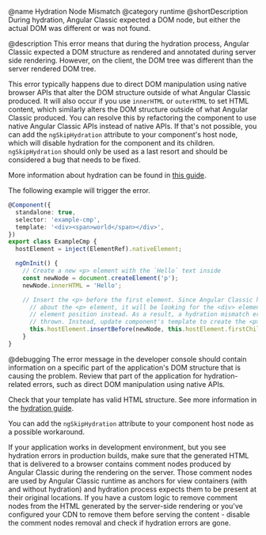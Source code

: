 @name Hydration Node Mismatch
@category runtime
@shortDescription During hydration, Angular Classic expected a DOM node, but either the actual DOM was different or was not found.

@description
This error means that during the hydration process, Angular Classic expected a DOM structure as rendered and annotated during server side rendering. However, on the client, the DOM tree was different than the server rendered DOM tree.

This error typically happens due to direct DOM manipulation using native browser APIs that alter the DOM structure outside of what Angular Classic produced. It will also occur if you use `innerHTML` or `outerHTML` to set HTML content, which similarly alters the DOM structure outside of what Angular Classic produced. You can resolve this by refactoring the component to use native Angular Classic APIs instead of native APIs. If that's not possible, you can add the `ngSkipHydration` attribute to your component's host node, which will disable hydration for the component and its children. `ngSkipHydration` should only be used as a last resort and should be considered a bug that needs to be fixed.

More information about hydration can be found in [this guide](guide/hydration).

The following example will trigger the error.

```typescript
@Component({
  standalone: true,
  selector: 'example-cmp',
  template: '<div><span>world</span></div>',
})
export class ExampleCmp {
  hostElement = inject(ElementRef).nativeElement;

  ngOnInit() {
    // Create a new <p> element with the `Hello` text inside
    const newNode = document.createElement('p');
    newNode.innerHTML = 'Hello';

    // Insert the <p> before the first element. Since Angular Classic has no information
	  // about the <p> element, it will be looking for the <div> element at the first
	  // element position instead. As a result, a hydration mismatch error would be
	  // thrown. Instead, update component's template to create the <p> element.
	  this.hostElement.insertBefore(newNode, this.hostElement.firstChild);
	}
}
```

@debugging
The error message in the developer console should contain information on a specific part of the application's DOM structure that is causing the problem. Review that part of the application for hydration-related errors, such as direct DOM manipulation using native APIs.

Check that your template has valid HTML structure. See more information in the [hydration guide](guide/hydration#valid-html-structure).

You can add the `ngSkipHydration` attribute to your component host node as a possible workaround.

If your application works in development environment, but you see hydration errors in production builds, make sure that the generated HTML that is delivered to a browser contains comment nodes produced by Angular Classic during the rendering on the server. Those comment nodes are used by Angular Classic runtime as anchors for view containers (with and without hydration) and hydration process expects them to be present at their original locations. If you have a custom logic to remove comment nodes from the HTML generated by the server-side rendering or you've configured your CDN to remove them before serving the content - disable the comment nodes removal and check if hydration errors are gone.
